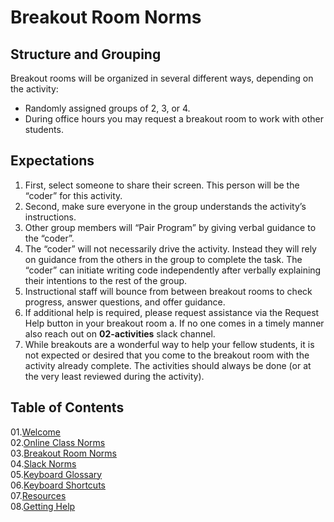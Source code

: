 # Breakout Room Norms

## Structure and Grouping
Breakout rooms will be organized in several different ways, depending on the activity: 
* Randomly assigned groups of 2, 3, or 4.
* During office hours you may request a breakout room to work with other students.

## Expectations

1. First, select someone to share their screen. This person will be the “coder” for this activity.
2. Second, make sure everyone in the group understands the activity’s instructions.
3. Other group members will “Pair Program” by giving verbal guidance to the “coder”.
4. The “coder” will not necessarily drive the activity. Instead they will rely on guidance from the others in the group to complete the task. The “coder” can initiate writing code independently after verbally explaining their intentions to the rest of the group.
5. Instructional staff will bounce from between breakout rooms to check progress, answer questions, and offer guidance.
6. If additional help is required, please request assistance via the Request Help button in your breakout room
   a. If no one comes in a timely manner also reach out on **02-activities** slack channel.
7. While breakouts are a wonderful way to help your fellow students, it is not expected or desired that you come to the breakout room with the activity already complete. The activities should always be done (or at the very least reviewed during the activity).


## Table of Contents

01.[Welcome](01-Welcome.md)<br>
02.[Online Class Norms](02-Online-Class-Norms.md)<br>
03.[Breakout Room Norms](03-Breakout-Room-Norms.md)<br>
04.[Slack Norms](04-Slack-Norms.md)<br>
05.[Keyboard Glossary](05-Keyboard-Glossary.md)<br>
06.[Keyboard Shortcuts](06-Keyboard-Shortcuts.md)<br>
07.[Resources](07-Resources.md)<br>
08.[Getting Help](08-Getting-Help.md)<br>

